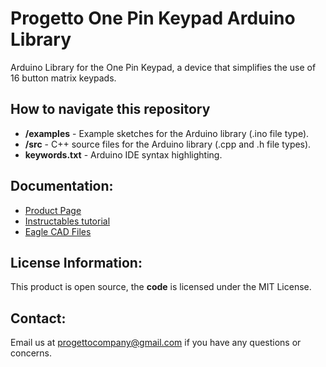 # Progetto One Pin Keypad Arduino Library
Arduino Library for the One Pin Keypad, a device that simplifies the use of 16 button matrix keypads.
## How to navigate this repository
* **/examples** - Example sketches for the Arduino library (.ino file type).
* **/src** - C++ source files for the Arduino library (.cpp and .h file types).
* **keywords.txt** - Arduino IDE syntax highlighting.
## Documentation:
* [Product Page](https://www.tindie.com/)
* [Instructables tutorial](https://www.instructables.com/)
* [Eagle CAD Files](https://github.com/ProgettoCompany/One_Pin_Keypad_Eagle_Files)
## License Information:
This product is open source, the **code** is licensed under the MIT License.
## Contact:
Email us at progettocompany@gmail.com if you have any questions or concerns.
